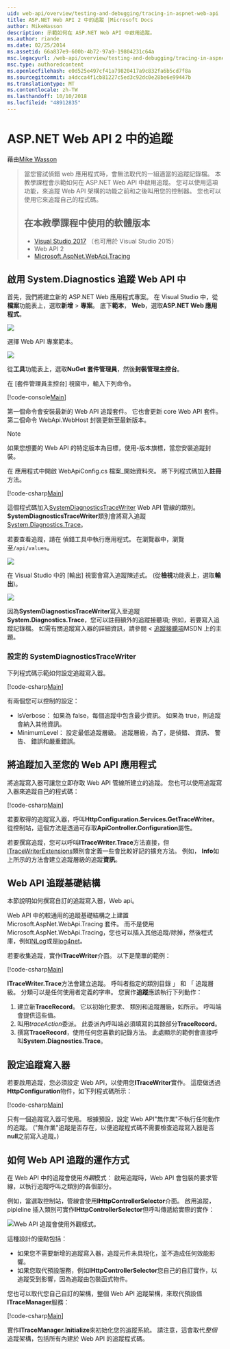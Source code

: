 ```yaml
---
uid: web-api/overview/testing-and-debugging/tracing-in-aspnet-web-api
title: ASP.NET Web API 2 中的追蹤 |Microsoft Docs
author: MikeWasson
description: 示範如何在 ASP.NET Web API 中啟用追蹤。
ms.author: riande
ms.date: 02/25/2014
ms.assetid: 66a837e9-600b-4b72-97a9-19804231c64a
msc.legacyurl: /web-api/overview/testing-and-debugging/tracing-in-aspnet-web-api
msc.type: authoredcontent
ms.openlocfilehash: e0d525e497cf41a79820417a9c832fa6b5cd7f8a
ms.sourcegitcommit: a4dcca4f1cb81227c5ed3c92dc0e28be6e99447b
ms.translationtype: MT
ms.contentlocale: zh-TW
ms.lasthandoff: 10/10/2018
ms.locfileid: "48912835"
---
```

<a name="tracing-in-aspnet-web-api-2"></a>ASP.NET Web API 2 中的追蹤
====================
藉由[Mike Wasson](https://github.com/MikeWasson)

> 當您嘗試偵錯 web 應用程式時，會無法取代的一組適當的追蹤記錄檔。 本教學課程會示範如何在 ASP.NET Web API 中啟用追蹤。 您可以使用這項功能，來追蹤 Web API 架構的功能之前和之後叫用您的控制器。 您也可以使用它來追蹤自己的程式碼。
>
> ## <a name="software-versions-used-in-the-tutorial"></a>在本教學課程中使用的軟體版本
>
> - [Visual Studio 2017](https://visualstudio.microsoft.com/downloads/?utm_medium=microsoft&utm_source=docs.microsoft.com&utm_campaign=button+cta&utm_content=download+vs2017) （也可用於 Visual Studio 2015）
> - Web API 2
> - [Microsoft.AspNet.WebApi.Tracing](http://www.nuget.org/packages/Microsoft.AspNet.WebApi.Tracing)

## <a name="enable-systemdiagnostics-tracing-in-web-api"></a>啟用 System.Diagnostics 追蹤 Web API 中

首先，我們將建立新的 ASP.NET Web 應用程式專案。 在 Visual Studio 中，從**檔案**功能表上，選取**新增** > **專案**。 底下**範本**， **Web**，選取**ASP.NET Web 應用程式**。

[![](tracing-in-aspnet-web-api/_static/image2.png)](tracing-in-aspnet-web-api/_static/image1.png)

選擇 Web API 專案範本。

[![](tracing-in-aspnet-web-api/_static/image4.png)](tracing-in-aspnet-web-api/_static/image3.png)

從**工具**功能表上，選取**NuGet 套件管理員**，然後**封裝管理主控台**。

在 [套件管理員主控台] 視窗中，輸入下列命令。

[!code-console[Main](tracing-in-aspnet-web-api/samples/sample1.cmd)]

第一個命令會安裝最新的 Web API 追蹤套件。 它也會更新 core Web API 套件。 第二個命令 WebApi.WebHost 封裝更新至最新版本。

> [!NOTE]
> 如果您想要的 Web API 的特定版本為目標，使用-版本旗標，當您安裝追蹤封裝。

在 應用程式中開啟 WebApiConfig.cs 檔案\_開始資料夾。 將下列程式碼加入**註冊**方法。

[!code-csharp[Main](tracing-in-aspnet-web-api/samples/sample2.cs?highlight=6)]

這個程式碼加入[SystemDiagnosticsTraceWriter](https://msdn.microsoft.com/library/system.web.http.tracing.systemdiagnosticstracewriter.aspx) Web API 管線的類別。 **SystemDiagnosticsTraceWriter**類別會將寫入追蹤[System.Diagnostics.Trace](https://msdn.microsoft.com/library/system.diagnostics.trace)。

若要查看追蹤，請在 偵錯工具中執行應用程式。 在瀏覽器中，瀏覽至`/api/values`。

![](tracing-in-aspnet-web-api/_static/image5.png)

在 Visual Studio 中的 [輸出] 視窗會寫入追蹤陳述式。 (從**檢視**功能表上，選取**輸出**)。

[![](tracing-in-aspnet-web-api/_static/image7.png)](tracing-in-aspnet-web-api/_static/image6.png)

因為**SystemDiagnosticsTraceWriter**寫入至追蹤**System.Diagnostics.Trace**，您可以註冊額外的追蹤接聽項; 例如，若要寫入追蹤記錄檔。 如需有關追蹤寫入器的詳細資訊，請參閱 <<c0> [ 追蹤接聽項](https://msdn.microsoft.com/library/4y5y10s7.aspx)MSDN 上的主題。

### <a name="configuring-systemdiagnosticstracewriter"></a>設定的 SystemDiagnosticsTraceWriter

下列程式碼示範如何設定追蹤寫入器。

[!code-csharp[Main](tracing-in-aspnet-web-api/samples/sample3.cs)]

有兩個您可以控制的設定：

- IsVerbose： 如果為 false，每個追蹤中包含最少資訊。 如果為 true，則追蹤會納入其他資訊。
- MinimumLevel： 設定最低追蹤層級。 追蹤層級，為了，是偵錯、 資訊、 警告、 錯誤和嚴重錯誤。

## <a name="adding-traces-to-your-web-api-application"></a>將追蹤加入至您的 Web API 應用程式

將追蹤寫入器可讓您立即存取 Web API 管線所建立的追蹤。 您也可以使用追蹤寫入器來追蹤自己的程式碼：

[!code-csharp[Main](tracing-in-aspnet-web-api/samples/sample4.cs)]

若要取得的追蹤寫入器，呼叫**HttpConfiguration.Services.GetTraceWriter**。 從控制站，這個方法是透過可存取**ApiController.Configuration**屬性。

若要撰寫追蹤，您可以呼叫**ITraceWriter.Trace**方法直接，但[ITraceWriterExtensions](https://msdn.microsoft.com/library/system.web.http.tracing.itracewriterextensions.aspx)類別會定義一些會比較好記的擴充方法。 例如， **Info**如上所示的方法會建立追蹤層級的追蹤**資訊**。

## <a name="web-api-tracing-infrastructure"></a>Web API 追蹤基礎結構

本節說明如何撰寫自訂的追蹤寫入器，Web api。

Web API 中的較通用的追蹤基礎結構之上建置 Microsoft.AspNet.WebApi.Tracing 套件。 而不是使用 Microsoft.AspNet.WebApi.Tracing，您也可以插入其他追蹤/除掉，然後程式庫，例如[NLog](http://nlog-project.org/)或是[log4net](http://logging.apache.org/log4net/)。

若要收集追蹤，實作**ITraceWriter**介面。 以下是簡單的範例：

[!code-csharp[Main](tracing-in-aspnet-web-api/samples/sample5.cs)]

**ITraceWriter.Trace**方法會建立追蹤。 呼叫者指定的類別目錄 」 和 「 追蹤層級。 分類可以是任何使用者定義的字串。 您實作**追蹤**應該執行下列動作：

1. 建立新**TraceRecord**。 它以初始化要求、 類別和追蹤層級，如所示。 呼叫端會提供這些值。
2. 叫用*traceAction*委派。 此委派內呼叫端必須填寫的其餘部分**TraceRecord**。
3. 撰寫**TraceRecord**，使用任何您喜歡的記錄方法。 此處顯示的範例會直接呼叫**System.Diagnostics.Trace**。

## <a name="setting-the-trace-writer"></a>設定追蹤寫入器

若要啟用追蹤，您必須設定 Web API，以使用您**ITraceWriter**實作。 這麼做透過**HttpConfiguration**物件，如下列程式碼所示：

[!code-csharp[Main](tracing-in-aspnet-web-api/samples/sample6.cs)]

只有一個追蹤寫入器可使用。 根據預設，設定 Web API&quot;無作業&quot;不執行任何動作的追蹤。 (&quot;無作業&quot;追蹤是否存在，以便追蹤程式碼不需要檢查追蹤寫入器是否**null**之前寫入追蹤。)

## <a name="how-web-api-tracing-works"></a>如何 Web API 追蹤的運作方式

在 Web API 中的追蹤會使用*外觀*模式︰ 啟用追蹤時，Web API 會包裝的要求管線，以執行追蹤呼叫之類別的各個部分。

例如，當選取控制站，管線會使用**IHttpControllerSelector**介面。 啟用追蹤，pipleline 插入類別可實作**IHttpControllerSelector**但呼叫傳遞給實際的實作：

![Web API 追蹤會使用外觀樣式。](tracing-in-aspnet-web-api/_static/image8.png)

這種設計的優點包括：

- 如果您不需要新增的追蹤寫入器，追蹤元件未具現化，並不造成任何效能影響。
- 如果您取代預設服務，例如**IHttpControllerSelector**您自己的自訂實作，以追蹤受到影響，因為追蹤由包裝函式物件。

您也可以取代您自己自訂的架構，整個 Web API 追蹤架構，來取代預設值**ITraceManager**服務：

[!code-csharp[Main](tracing-in-aspnet-web-api/samples/sample7.cs)]

實作**ITraceManager.Initialize**來初始化您的追蹤系統。 請注意，這會取代*整個*追蹤架構，包括所有內建於 Web API 的追蹤程式碼。
